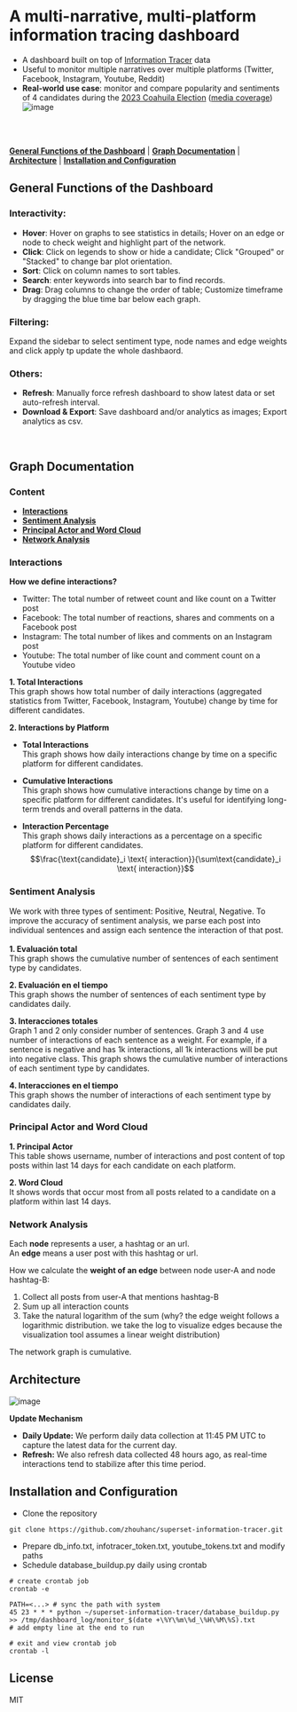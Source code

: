 A multi-narrative, multi-platform information tracing dashboard
=========

- A dashboard built on top of [Information Tracer](https://informationtracer.com/) data 
- Useful to monitor multiple narratives over multiple platforms (Twitter, Facebook, Instagram, Youtube, Reddit)
- **Real-world use case**: monitor and compare popularity and sentiments of 4 candidates during the [2023 Coahuila Election](https://mexico.informationtracer.com/superset/dashboard/12/) ([media coverage](https://conecta.tec.mx/es/noticias/nacional/educacion/docentes-de-tec-y-nyu-crean-plataforma-que-analiza-redes-en-elecciones)) 
![image](https://github.com/zhouhanc/superset-information-tracer/assets/71556325/6130b4e5-1f0f-4cc6-afaa-ef356dff162f)

<br>
<br>

[**General Functions of the Dashboard**](#general-functions-of-the-dashboard) |
[**Graph Documentation**](#graph-documentation) | 
[**Architecture**](#architecture) |
[**Installation and Configuration**](#installation-and-configuration) 

## General Functions of the Dashboard
### Interactivity:
- **Hover**: Hover on graphs to see statistics in details; Hover on an edge or node to check weight and highlight part of the network.
- **Click**: Click on legends to show or hide a candidate; Click "Grouped" or "Stacked" to change bar plot orientation.
- **Sort**: Click on column names to sort tables.
- **Search**: enter keywords into search bar to find records.
- **Drag**: Drag columns to change the order of table; Customize timeframe by dragging the blue time bar below each graph.

### Filtering:
Expand the sidebar to select sentiment type, node names and edge weights and click apply tp update the whole dashbaord.

### Others:
- **Refresh**: Manually force refresh dashboard to show latest data or set auto-refresh interval.
- **Download & Export**: Save dashboard and/or analytics as images; Export analytics as csv. 

<br>


## Graph Documentation

### Content 
- [**Interactions**](#interactions)
- [**Sentiment Analysis**](#sentiment-analysis)
- [**Principal Actor and Word Cloud**](#principal-actor-and-word-cloud)
- [**Network Analysis**](#network-analysis)


### Interactions

**How we define interactions?**<br>
- Twitter: The total number of retweet count and like count on a Twitter post
- Facebook: The total number of reactions, shares and comments on a Facebook post
- Instagram: The total number of likes and comments on an Instagram post
- Youtube: The total number of like count and comment count on a Youtube video

**1. Total Interactions**<br>
This graph shows how total number of daily interactions (aggregated statistics from Twitter, Facebook, Instagram, Youtube) change by time for different candidates.
 
**2. Interactions by Platform**<br>
  - **Total Interactions** <br>
This graph shows how daily interactions change by time on a specific platform for different candidates.

  - **Cumulative Interactions**<br>
This graph shows how cumulative interactions change by time on a specific platform for different candidates. It's useful for identifying long-term trends and overall patterns in the data.

  - **Interaction Percentage**<br>
This graph shows daily interactions as a percentage on a specific platform for different candidates. <br>
$$\frac{\text{candidate}_i \text{ interaction}}{\sum\text{candidate}_i \text{ interaction}}$$




### Sentiment Analysis
We work with three types of sentiment: Positive, Neutral, Negative. To improve the accuracy of sentiment analysis, we parse each post into individual sentences and assign each sentence the interaction of that post.<br>
<br>
**1. Evaluación total**<br>
This graph shows the cumulative number of sentences of each sentiment type by candidates. 

**2. Evaluación en el tiempo**<br>
This graph shows the number of sentences of each sentiment type by candidates daily.

**3. Interacciones totales**<br>
Graph 1 and 2 only consider number of sentences. Graph 3 and 4 use number of interactions of each sentence as a weight. For example, if a sentence is negative and has 1k interactions, all 1k interactions will be put into negative class. This graph shows the cumulative number of interactions of each sentiment type by candidates. 

**4. Interacciones en el tiempo**<br>
This graph shows the number of interactions of each sentiment type by candidates daily.


### Principal Actor and Word Cloud
**1. Principal Actor**<br>
This table shows username, number of interactions and post content of top posts within last 14 days for each candidate on each platform.

**2. Word Cloud**<br>
It shows words that occur most from all posts related to a candidate on a platform within last 14 days.

### Network Analysis
Each **node** represents a user, a hashtag or an url.<br>
An **edge** means a user post with this hashtag or url.<br>

How we calculate the **weight of an edge** between node user-A and node hashtag-B:<br>
1. Collect all posts from user-A that mentions hashtag-B
2. Sum up all interaction counts 
3. Take the natural logarithm of the sum (why? the edge weight follows a logarithmic distribution. we take the log to visualize edges because the visualization tool assumes a linear weight distribution)

The network graph is cumulative.

## Architecture
![image](https://user-images.githubusercontent.com/71556325/236377040-537f8e51-d1ee-45be-9107-49ea2d48ee17.png)

**Update Mechanism**<br>
- **Daily Update:** We perform daily data collection at 11:45 PM UTC to capture the latest data for the current day.
- **Refresh:** We also refresh data collected 48 hours ago, as real-time interactions tend to stabilize after this time period.

## Installation and Configuration
- Clone the repository
```
git clone https://github.com/zhouhanc/superset-information-tracer.git
```
- Prepare db_info.txt, infotracer_token.txt, youtube_tokens.txt and modify paths
- Schedule database_buildup.py daily using crontab
```
# create crontab job
crontab -e

PATH=<...> # sync the path with system
45 23 * * * python ~/superset-information-tracer/database_buildup.py >> /tmp/dashboard_log/monitor_$(date +\%Y\%m\%d_\%H\%M\%S).txt
# add empty line at the end to run

# exit and view crontab job
crontab -l
```



## License
MIT


